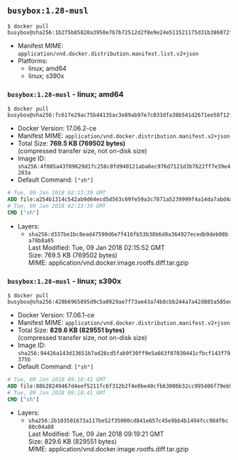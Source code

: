## `busybox:1.28-musl`

```console
$ docker pull busybox@sha256:1b275b85820a3950e7b7b72512d2f8e9e24e511521175d31b386072f4e0a94a2
```

-	Manifest MIME: `application/vnd.docker.distribution.manifest.list.v2+json`
-	Platforms:
	-	linux; amd64
	-	linux; s390x

### `busybox:1.28-musl` - linux; amd64

```console
$ docker pull busybox@sha256:fc617e29ac75b44135ac3e89ab97e7c033dfa38b541d2671ee58f12faa96f554
```

-	Docker Version: 17.06.2-ce
-	Manifest MIME: `application/vnd.docker.distribution.manifest.v2+json`
-	Total Size: **769.5 KB (769502 bytes)**  
	(compressed transfer size, not on-disk size)
-	Image ID: `sha256:4f085a43f89629d1fc258c0fd940121aba6ec976d7121d3b7b22ff7e39e4283a`
-	Default Command: `["sh"]`

```dockerfile
# Tue, 09 Jan 2018 02:13:39 GMT
ADD file:a254b1314c542ab9d64ecd5d563c69fe59a3c7871a5239999f4a14da7abd4aaa in / 
# Tue, 09 Jan 2018 02:13:39 GMT
CMD ["sh"]
```

-	Layers:
	-	`sha256:d337be1bc8ead47590d6e7f416fb53b38b6d8a364927ecedb9deb08ba78b8a85`  
		Last Modified: Tue, 09 Jan 2018 02:15:52 GMT  
		Size: 769.5 KB (769502 bytes)  
		MIME: application/vnd.docker.image.rootfs.diff.tar.gzip

### `busybox:1.28-musl` - linux; s390x

```console
$ docker pull busybox@sha256:428b6965895d9c5a0929ae7f73ae43a74b8cbb244a7a42d885a585ed346db378
```

-	Docker Version: 17.06.1-ce
-	Manifest MIME: `application/vnd.docker.distribution.manifest.v2+json`
-	Total Size: **829.6 KB (829551 bytes)**  
	(compressed transfer size, not on-disk size)
-	Image ID: `sha256:94426a143d13651b7ad26cd5fab9f30ff9e5a663f07030441cfbcf143f79375b`
-	Default Command: `["sh"]`

```dockerfile
# Tue, 09 Jan 2018 09:18:41 GMT
ADD file:88b28249467d4eef5211fc6f312b2f4e0be40cfb63006b32cc995406f79eb956 in / 
# Tue, 09 Jan 2018 09:18:41 GMT
CMD ["sh"]
```

-	Layers:
	-	`sha256:2b103501673a117be52f35000cd841e657c45e9bb4b1494fcc984f6c80c04a88`  
		Last Modified: Tue, 09 Jan 2018 09:19:21 GMT  
		Size: 829.6 KB (829551 bytes)  
		MIME: application/vnd.docker.image.rootfs.diff.tar.gzip
